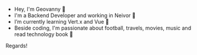 - Hey, I'm Geovanny 👋
- I'm a Backend Developer and working in Neivor 👀 
- I’m currently learning Vert.x and Vue 🌱
- Beside coding, I'm passionate about football, travels, movies, music and read technology book 💞️

Regards!

<!---
gm-neivor/gm-neivor is a ✨ special ✨ repository because its `README.md` (this file) appears on your GitHub profile.
You can click the Preview link to take a look at your changes.
--->
